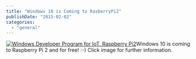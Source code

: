 ```yaml
---
title: "Windows 10 is Coming to RasberryPi2"
publishDate: "2015-02-02"
categories: 
  - "general"
---
```


[![Windows Developer Program for IoT.  Raspberry Pi2](https://www.ramblinggeek.co.uk/wp-content/uploads/2015/02/Win10IoTRpi21.jpg)](http://dev.windows.com/en-us/featured/raspberrypi2support)Windows 10 is coming to Raspberry Pi 2 and for free! :-) Click image for further information.
